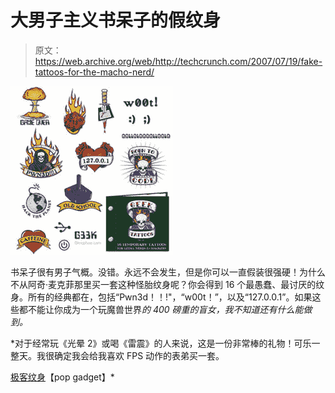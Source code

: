 # 大男子主义书呆子的假纹身

> 原文：<https://web.archive.org/web/http://techcrunch.com/2007/07/19/fake-tattoos-for-the-macho-nerd/>

![](img/cf83b94c98260ac528f72f8f13fb1209.png)

书呆子很有男子气概。没错。永远不会发生，但是你可以一直假装很强硬！为什么不从阿奇·麦克菲那里买一套这种怪胎纹身呢？你会得到 16 个最愚蠢、最讨厌的纹身。所有的经典都在，包括“Pwn3d！！!"，“w00t！”，以及“127.0.0.1”。如果这些都不能让你成为一个玩魔兽世界*的 400 磅重的盲女，我不知道还有什么能做到。*

 *对于经常玩《光晕 2》或喝《雷震》的人来说，这是一份非常棒的礼物！可乐一整天。我很确定我会给我喜欢 FPS 动作的表弟买一套。

[极客纹身](https://web.archive.org/web/20151206235030/http://www.popgadget.net/2007/07/tattoos_for_gee.php)【pop gadget】*